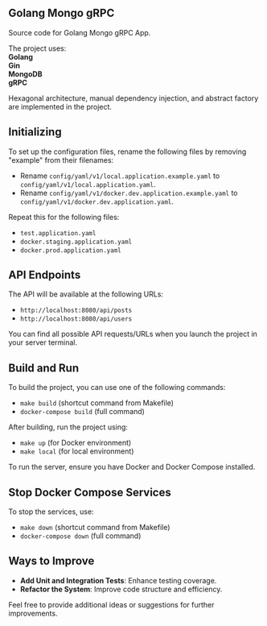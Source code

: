 ## Golang Mongo gRPC     
Source code for Golang Mongo gRPC App.

The project uses:  
**Golang**  
**Gin**  
**MongoDB**  
**gRPC**

Hexagonal architecture, manual dependency injection, and abstract factory are implemented in the project.

## Initializing

To set up the configuration files, rename the following files by removing "example" from their filenames:

- Rename `config/yaml/v1/local.application.example.yaml` to `config/yaml/v1/local.application.yaml`.
- Rename `config/yaml/v1/docker.dev.application.example.yaml` to `config/yaml/v1/docker.dev.application.yaml`.

Repeat this for the following files:

- `test.application.yaml`
- `docker.staging.application.yaml`
- `docker.prod.application.yaml`

## API Endpoints

The API will be available at the following URLs:
- `http://localhost:8080/api/posts`
- `http://localhost:8080/api/users`

You can find all possible API requests/URLs when you launch the project in your server terminal.

## Build and Run

To build the project, you can use one of the following commands:
- `make build` (shortcut command from Makefile)
- `docker-compose build` (full command)

After building, run the project using:
- `make up` (for Docker environment)
- `make local` (for local environment)

To run the server, ensure you have Docker and Docker Compose installed.

## Stop Docker Compose Services

To stop the services, use:
- `make down` (shortcut command from Makefile)
- `docker-compose down` (full command)

## Ways to Improve

- **Add Unit and Integration Tests**: Enhance testing coverage.
- **Refactor the System**: Improve code structure and efficiency.

Feel free to provide additional ideas or suggestions for further improvements.
